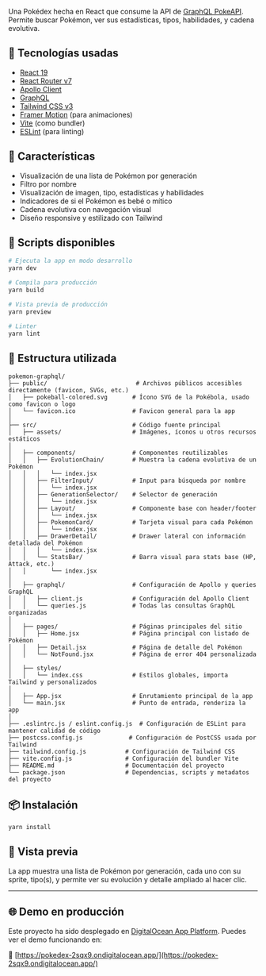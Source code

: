 Una Pokédex hecha en React que consume la API de [GraphQL PokeAPI](https://graphql.pokeapi.co/). Permite buscar Pokémon, ver sus estadísticas, tipos, habilidades, y cadena evolutiva.

## 🚀 Tecnologías usadas

- [React 19](https://react.dev/)
- [React Router v7](https://reactrouter.com/)
- [Apollo Client](https://www.apollographql.com/docs/react/)
- [GraphQL](https://graphql.org/)
- [Tailwind CSS v3](https://tailwindcss.com/)
- [Framer Motion](https://www.framer.com/motion/) (para animaciones)
- [Vite](https://vitejs.dev/) (como bundler)
- [ESLint](https://eslint.org/) (para linting)

## 🧩 Características

- Visualización de una lista de Pokémon por generación
- Filtro por nombre
- Visualización de imagen, tipo, estadísticas y habilidades
- Indicadores de si el Pokémon es bebé o mítico
- Cadena evolutiva con navegación visual
- Diseño responsive y estilizado con Tailwind

## 🔧 Scripts disponibles

```bash
# Ejecuta la app en modo desarrollo
yarn dev

# Compila para producción
yarn build

# Vista previa de producción
yarn preview

# Linter
yarn lint
```

## 📁 Estructura utilizada

```
pokemon-graphql/
├── public/                         # Archivos públicos accesibles directamente (favicon, SVGs, etc.)
│   ├── pokeball-colored.svg       # Ícono SVG de la Pokébola, usado como favicon o logo
│   └── favicon.ico                # Favicon general para la app
│
├── src/                           # Código fuente principal
│   ├── assets/                    # Imágenes, íconos u otros recursos estáticos
│
│   ├── components/                # Componentes reutilizables
│   │   ├── EvolutionChain/        # Muestra la cadena evolutiva de un Pokémon
│   │   │   └── index.jsx
│   │   ├── FilterInput/           # Input para búsqueda por nombre
│   │   │   └── index.jsx
│   │   ├── GenerationSelector/    # Selector de generación
│   │   │   └── index.jsx
│   │   ├── Layout/                # Componente base con header/footer
│   │   │   └── index.jsx
│   │   ├── PokemonCard/           # Tarjeta visual para cada Pokémon
│   │   │   └── index.jsx
│   │   ├── DrawerDetail/          # Drawer lateral con información detallada del Pokémon
│   │   │   └── index.jsx
│   │   └── StatsBar/              # Barra visual para stats base (HP, Attack, etc.)
│   │       └── index.jsx
│
│   ├── graphql/                   # Configuración de Apollo y queries GraphQL
│   │   ├── client.js              # Configuración del Apollo Client
│   │   └── queries.js             # Todas las consultas GraphQL organizadas
│
│   ├── pages/                     # Páginas principales del sitio
│   │   ├── Home.jsx               # Página principal con listado de Pokémon
│   │   ├── Detail.jsx             # Página de detalle del Pokémon
│   │   └── NotFound.jsx           # Página de error 404 personalizada
│
│   ├── styles/
│   │   └── index.css              # Estilos globales, importa Tailwind y personalizados
│
│   ├── App.jsx                    # Enrutamiento principal de la app
│   └── main.jsx                   # Punto de entrada, renderiza la app
│
├── .eslintrc.js / eslint.config.js  # Configuración de ESLint para mantener calidad de código
├── postcss.config.js             # Configuración de PostCSS usada por Tailwind
├── tailwind.config.js           # Configuración de Tailwind CSS
├── vite.config.js               # Configuración del bundler Vite
├── README.md                    # Documentación del proyecto
└── package.json                 # Dependencias, scripts y metadatos del proyecto
```

## 📦 Instalación

```bash
yarn install
```

## 👾 Vista previa

La app muestra una lista de Pokémon por generación, cada uno con su sprite, tipo(s), y permite ver su evolución y detalle ampliado al hacer clic.

---

## 🌐 Demo en producción

Este proyecto ha sido desplegado en [DigitalOcean App Platform](https://www.digitalocean.com/products/app-platform). Puedes ver el demo funcionando en:

🔗 [https://pokedex-2sqx9.ondigitalocean.app/](https://pokedex-2sqx9.ondigitalocean.app/)
